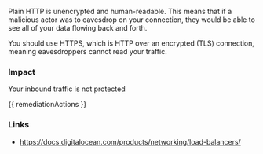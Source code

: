 
Plain HTTP is unencrypted and human-readable. This means that if a malicious actor was to eavesdrop on your connection, they would be able to see all of your data flowing back and forth.

You should use HTTPS, which is HTTP over an encrypted (TLS) connection, meaning eavesdroppers cannot read your traffic.

### Impact
Your inbound traffic is not protected

<!-- DO NOT CHANGE -->
{{ remediationActions }}

### Links
- https://docs.digitalocean.com/products/networking/load-balancers/


